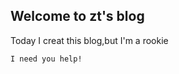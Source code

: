 ## Welcome to zt's blog

Today I creat this blog,but I'm a rookie


```markdown
I need you help!
```
